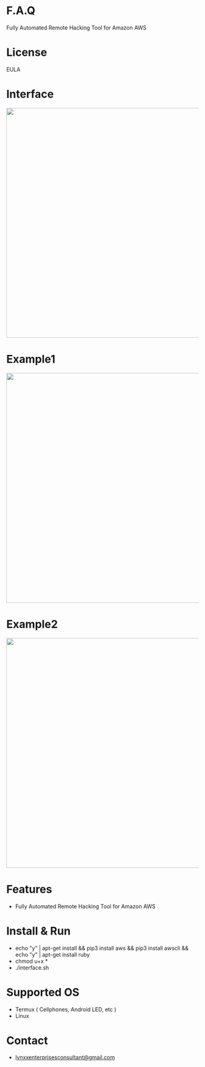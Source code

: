 # F.A.Q
Fully Automated Remote Hacking Tool for Amazon AWS

# License
EULA

# Interface
<div align="center">
    <img src="https://i.ibb.co/wQK8ZhW/a1.png" width="600px"</img> 
</div>

# Example1
<div align="center">
    <img src="https://i.ibb.co/YjZsVW2/a2.png" width="600px"</img> 
</div>

# Example2
<div align="center">
    <img src="https://i.ibb.co/gWL0Xnj/a3.png" width="600px"</img> 
</div>


# Features
- Fully Automated Remote Hacking Tool for Amazon AWS

# Install & Run
- echo "y" | apt-get install && pip3 install aws && pip3 install awscli && echo "y" | apt-get install ruby
- chmod u+x *
- ./interface.sh

# Supported OS
- Termux ( Cellphones, Android LED, etc )
- Linux

# Contact
- lynxxenterprisesconsultant@gmail.com
